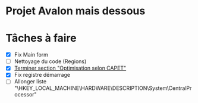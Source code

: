 ﻿# Projet Avalon mais dessous

<h1>Tâches à faire</h1>

- [X] Fix Main form
- [ ] Nettoyage du code (Regions)
- [X] [Terminer section "Optimisation selon CAPET"](https://docs.google.com/document/d/1i4LjuuLipLX-KsAxw3XLVrAVDnkgs4_tzlxecsJYMa4/edit?ouid=110336874143640900974&usp=docs_home&ths=true)
- [X] Fix registre démarrage
- [ ] Allonger liste "\HKEY_LOCAL_MACHINE\HARDWARE\DESCRIPTION\System\CentralProcessor"